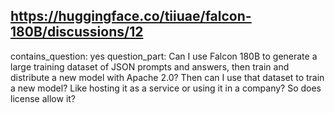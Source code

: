 ## https://huggingface.co/tiiuae/falcon-180B/discussions/12

contains_question: yes
question_part: 
Can I use Falcon 180B to generate a large training dataset of JSON prompts and answers, then train and distribute a new model with Apache 2.0?
Then can I use that dataset to train a new model?
Like hosting it as a service or using it in a company?
So does license allow it?